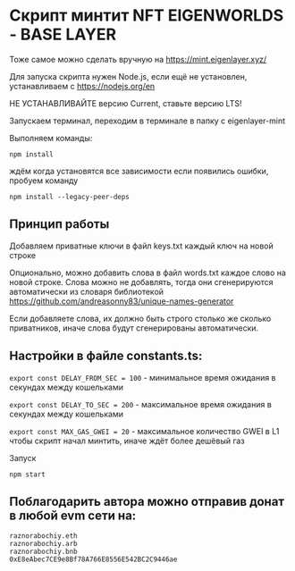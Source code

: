# Скрипт минтит NFT EIGENWORLDS - BASE LAYER

Тоже самое можно сделать вручную на https://mint.eigenlayer.xyz/

Для запуска скрипта нужен Node.js, если ещё не установлен, устанавливаем с
https://nodejs.org/en

НЕ УСТАНАВЛИВАЙТЕ версию Current, ставьте версию LTS!

Запускаем терминал, переходим в терминале в папку с eigenlayer-mint

Выполняем команды:

```
npm install
```

ждём когда установятся все зависимости если появились ошибки, пробуем команду

```
npm install --legacy-peer-deps
```

## Принцип работы

Добавляем приватные ключи в файл keys.txt каждый ключ на новой строке

Опционально, можно добавить слова в файл words.txt каждое слово на новой строке.
Слова можно не добавлять, тогда они сгенерируются автоматически из словаря
библиотекой https://github.com/andreasonny83/unique-names-generator

Если добавляете слова, их должно быть строго столько же сколько приватников,
иначе слова будут сгенерированы автоматически.

## Настройки в файле constants.ts:

`export const DELAY_FROM_SEC = 100` - минимальное время ожидания в секундах
между кошельками

`export const DELAY_TO_SEC = 200` - максимальное время ожидания в секундах между
кошельками

`export const MAX_GAS_GWEI = 20` - максимальное количество GWEI в L1 чтобы
скрипт начал минтить, иначе ждёт более дешёвый газ

Запуск

```
npm start
```

## Поблагодарить автора можно отправив донат в любой evm сети на:

```
raznorabochiy.eth
raznorabochiy.arb
raznorabochiy.bnb
0xE8eAbec7CE9e8Bf78A766E8556E542BC2C9446ae
```
